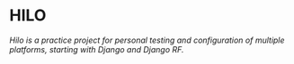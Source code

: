 # HILO

_Hilo is a practice project for personal testing and configuration of multiple platforms, starting with Django and Django RF._

